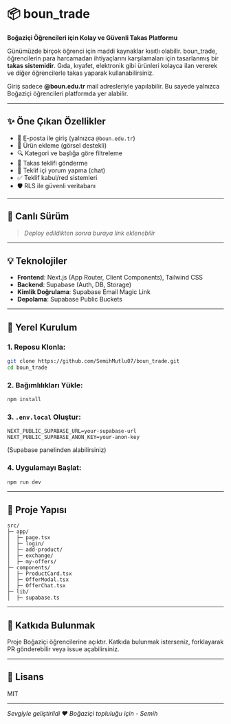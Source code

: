 # 📦 boun_trade

**Boğaziçi Öğrencileri için Kolay ve Güvenli Takas Platformu**

Günümüzde birçok öğrenci için maddi kaynaklar kısıtlı olabilir. boun_trade, öğrencilerin para harcamadan ihtiyaçlarını karşılamaları için tasarlanmış bir **takas sistemidir**. Gıda, kıyafet, elektronik gibi ürünleri kolayca ilan vererek ve diğer öğrencilerle takas yaparak kullanabilirsiniz.

Giriş sadece **@boun.edu.tr** mail adresleriyle yapılabilir. Bu sayede yalnızca Boğaziçi öğrencileri platformda yer alabilir.

---

## ✨ Öne Çıkan Özellikler

- 📄 E-posta ile giriş (yalnızca `@boun.edu.tr`)
- 📅 Ürün ekleme (görsel destekli)
- 🔍 Kategori ve başlığa göre filtreleme
- 🔄 Takas teklifi gönderme
- 💬 Teklif içi yorum yapma (chat)
- ✅ Teklif kabul/red sistemleri
- 🛡️ RLS ile güvenli veritabanı

---

## 🚀 Canlı Sürüm

> _Deploy edildikten sonra buraya link eklenebilir_

---

## 💡 Teknolojiler

- **Frontend**: Next.js (App Router, Client Components), Tailwind CSS
- **Backend**: Supabase (Auth, DB, Storage)
- **Kimlik Doğrulama**: Supabase Email Magic Link
- **Depolama**: Supabase Public Buckets

---

## 🔧 Yerel Kurulum

### 1. Reposu Klonla:
```bash
git clone https://github.com/SemihMutlu07/boun_trade.git
cd boun_trade
```

### 2. Bağımlılıkları Yükle:
```bash
npm install
```

### 3. `.env.local` Oluştur:
```
NEXT_PUBLIC_SUPABASE_URL=your-supabase-url
NEXT_PUBLIC_SUPABASE_ANON_KEY=your-anon-key
```
(Supabase panelinden alabilirsiniz)

### 4. Uygulamayı Başlat:
```bash
npm run dev
```

---

## 📂 Proje Yapısı

```
src/
├─ app/
│  ├─ page.tsx
│  ├─ login/
│  ├─ add-product/
│  ├─ exchange/
│  ├─ my-offers/
├─ components/
│  ├─ ProductCard.tsx
│  ├─ OfferModal.tsx
│  ├─ OfferChat.tsx
├─ lib/
│  ├─ supabase.ts
```

---

## 👥 Katkıda Bulunmak

Proje Boğaziçi öğrencilerine açıktır. Katkıda bulunmak isterseniz, forklayarak PR gönderebilir veya issue açabilirsiniz.

---

## 📄 Lisans
MIT

---

_Sevgiyle geliştirildi ❤️ Boğaziçi topluluğu için - Semih_
